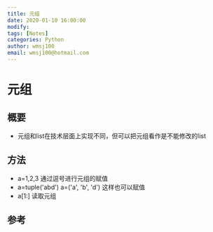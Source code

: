 ```yaml
---
title: 元组
date: 2020-01-10 16:00:00
modify: 
tags: [Notes]
categories: Python
author: wmsj100
email: wmsj100@hotmail.com
---
```


# 元组

## 概要

- 元组和list在技术层面上实现不同，但可以把元组看作是不能修改的list

## 方法

- a=1,2,3 通过逗号进行元组的赋值
- a=tuple('abd') a=('a', 'b', 'd') 这样也可以赋值
- a[1:] 读取元组
## 参考

